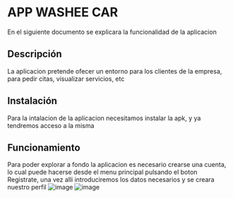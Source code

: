 # APP WASHEE CAR

En el siguiente documento se explicara la funcionalidad de la aplicacion

## Descripción

La aplicacion pretende ofecer un entorno para los clientes de la empresa, para pedir citas, visualizar servicios, etc

## Instalación

Para la intalacion de la aplicacion necesitamos instalar la apk, y ya tendremos acceso a la misma

## Funcionamiento

Para poder explorar a fondo la aplicacion es necesario crearse una cuenta, lo cual puede hacerse desde el menu principal pulsando el boton Registrate, una vez alli introduciremos los datos necesarios y se creara nuestro perfil
![image](https://github.com/santiknu/TFG/assets/131476967/a1d462b7-0792-4e4f-bca5-f8cccd088128)
![image](https://github.com/santiknu/TFG/assets/131476967/dbd07dae-fc4c-4e20-bc06-42a10bee4f86)


